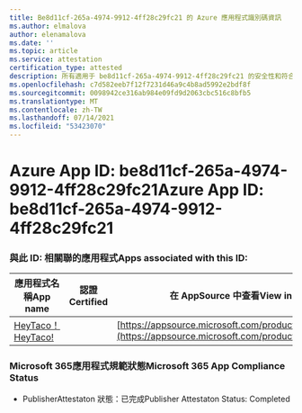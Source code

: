 ```yaml
---
title: Be8d11cf-265a-4974-9912-4ff28c29fc21 的 Azure 應用程式識別碼資訊
ms.author: elmalova
author: elenamalova
ms.date: ''
ms.topic: article
ms.service: attestation
certification_type: attested
description: 所有適用于 be8d11cf-265a-4974-9912-4ff28c29fc21 的安全性和符合性資訊資訊。
ms.openlocfilehash: c7d582eeb7f12f7231d46a9c4b8ad5992e2bdf8f
ms.sourcegitcommit: 0098942ce316ab984e09fd9d2063cbc516c8bfb5
ms.translationtype: MT
ms.contentlocale: zh-TW
ms.lasthandoff: 07/14/2021
ms.locfileid: "53423070"
---
```

# <a name="azure-app-id-be8d11cf-265a-4974-9912-4ff28c29fc21"></a><span data-ttu-id="24c89-103">Azure App ID: be8d11cf-265a-4974-9912-4ff28c29fc21</span><span class="sxs-lookup"><span data-stu-id="24c89-103">Azure App ID: be8d11cf-265a-4974-9912-4ff28c29fc21</span></span>


### <a name="apps-associated-with-this-id"></a><span data-ttu-id="24c89-104">與此 ID: 相關聯的應用程式</span><span class="sxs-lookup"><span data-stu-id="24c89-104">Apps associated with this ID:</span></span>
| <span data-ttu-id="24c89-105">**應用程式名稱**</span><span class="sxs-lookup"><span data-stu-id="24c89-105">**App name**</span></span> | <span data-ttu-id="24c89-106">**認證**</span><span class="sxs-lookup"><span data-stu-id="24c89-106">**Certified**</span></span> | <span data-ttu-id="24c89-107">**在 AppSource 中查看**</span><span class="sxs-lookup"><span data-stu-id="24c89-107">**View in AppSource**</span></span> |
|-|-|-|
| [<span data-ttu-id="24c89-108">HeyTaco！</span><span class="sxs-lookup"><span data-stu-id="24c89-108">HeyTaco!</span></span>](https://docs.microsoft.com/en-us/microsoft-365-app-certification/forward/WA200001346) |  | [https://appsource.microsoft.com/product/office/WA200001346](https://appsource.microsoft.com/product/office/WA200001346) |

### <a name="microsoft-365-app-compliance-status"></a><span data-ttu-id="24c89-109">Microsoft 365應用程式規範狀態</span><span class="sxs-lookup"><span data-stu-id="24c89-109">Microsoft 365 App Compliance Status</span></span>
- <span data-ttu-id="24c89-110">PublisherAttestaton 狀態：已完成</span><span class="sxs-lookup"><span data-stu-id="24c89-110">Publisher Attestaton Status: Completed</span></span>
